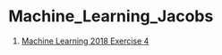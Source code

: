 # Machine_Learning_Jacobs

1. [Machine Learning 2018 Exercise 4](http://minds.jacobs-university.de/sites/default/files/uploads/teaching/MLSpring2018/exercise4_MLSpring2018.pdf)